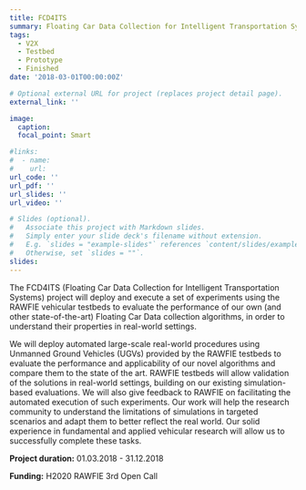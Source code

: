 ```yaml
---
title: FCD4ITS
summary: Floating Car Data Collection for Intelligent Transportation Systems
tags:
  - V2X
  - Testbed
  - Prototype
  - Finished
date: '2018-03-01T00:00:00Z'

# Optional external URL for project (replaces project detail page).
external_link: ''

image:
  caption: 
  focal_point: Smart

#links:
#  - name:
#    url: 
url_code: ''
url_pdf: ''
url_slides: ''
url_video: ''

# Slides (optional).
#   Associate this project with Markdown slides.
#   Simply enter your slide deck's filename without extension.
#   E.g. `slides = "example-slides"` references `content/slides/example-slides.md`.
#   Otherwise, set `slides = ""`.
slides: 
---
```


The FCD4ITS (Floating Car Data Collection for Intelligent Transportation Systems) project will deploy and execute a set of experiments using the RAWFIE vehicular testbeds to evaluate the performance of our own (and other state-of-the-art) Floating Car Data collection algorithms, in order to understand their properties in real-world settings.

We will deploy automated large-scale real-world procedures using Unmanned Ground Vehicles (UGVs) provided by the RAWFIE testbeds to evaluate the performance and applicability of our novel algorithms and compare them to the state of the art. RAWFIE testbeds will allow validation of the solutions in real-world settings, building on our existing simulation-based evaluations. We will also give feedback to RAWFIE on facilitating the automated execution of such experiments. Our work will help the research community to understand the limitations of simulations in targeted scenarios and adapt them to better reflect the real world. Our solid experience in fundamental and applied vehicular research will allow us to successfully complete these tasks.

<i class="fa-solid fa-calendar-days"></i> **Project duration:** 01.03.2018 - 31.12.2018

<i class="fa-solid fa-money-bill"></i> **Funding:** H2020 RAWFIE 3rd Open Call